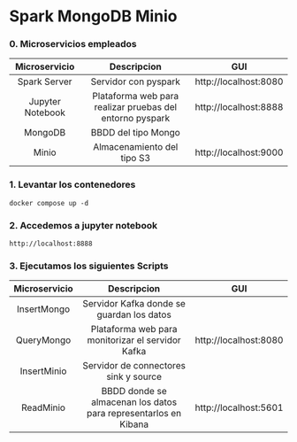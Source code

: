 # Spark MongoDB Minio

### 0. Microservicios empleados

| Microservicio      | Descripcion |  GUI |
| :----:             |    :----:   |    :----:   |
| Spark Server    | Servidor con pyspark        | http://localhost:8080 |
| Jupyter Notebook   | Plataforma web para realizar pruebas del entorno pyspark        | http://localhost:8888 |
| MongoDB   | BBDD del tipo Mongo        | |
| Minio      | Almacenamiento del tipo S3        | http://localhost:9000 |

### 1. Levantar los contenedores
```docker compose up -d```

### 2. Accedemos a jupyter notebook

```http://localhost:8888```

### 3. Ejecutamos los siguientes Scripts

| Microservicio      | Descripcion |  GUI |
| :----:             |    :----:   |    :----:   |
| InsertMongo    | Servidor Kafka donde se guardan los datos        | |
| QueryMongo   | Plataforma web para monitorizar el servidor Kafka        | http://localhost:8080 |
| InsertMinio   | Servidor de connectores sink y source        | |
| ReadMinio     | BBDD donde se almacenan los datos para representarlos en Kibana        | http://localhost:5601 |
